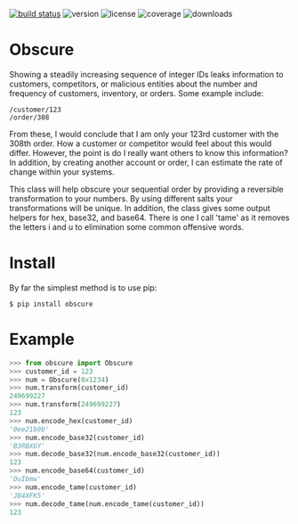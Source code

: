 [![build status](https://travis-ci.org/jidn/obscure.svg?branch=master)](https://travis-ci.org/jidn/obscure.svg?branch=masterp)
![version](http://img.shields.io/pypi/v/obscure.svg)
![license](http://img.shields.io/pypi/l/obscure.svg)
![coverage](https://coveralls.io/repos/github/jidn/obscure/badge.svg?branch=master)
![downloads](http://img.shields.io/pypi/dm/obscure.svg)

# Obscure

Showing a steadily increasing sequence of integer IDs leaks information
to customers, competitors, or malicious entities about the number and
frequency of customers, inventory, or orders.  Some example include:

    /customer/123
    /order/308

From these, I would conclude that I am only your 123rd customer with the
308th order.  How a customer or competitor would feel about this would
differ.  However, the point is do I really want others to know this
information?  In addition, by creating another account or order, I can
estimate the rate of change within your systems.

This class will help obscure your sequential order by providing a
reversible transformation to your numbers.  By using different salts
your transformations will be unique.  In addition, the class gives some
output helpers for hex, base32, and base64.  There is one I call 'tame'
as it removes the letters i and u to elimination some common offensive
words.

# Install

By far the simplest method is to use pip:

```console
$ pip install obscure
```

# Example

```python
>>> from obscure import Obscure
>>> customer_id = 123
>>> num = Obscure(0x1234)
>>> num.transform(customer_id)
249699227
>>> num.transform(249699227)
123
>>> num.encode_hex(customer_id)
'0ee21b9b'
>>> num.encode_base32(customer_id)
'B3RBXGY'
>>> num.decode_base32(num.encode_base32(customer_id))
123
>>> num.encode_base64(customer_id)
'DuIbmw'
>>> num.encode_tame(customer_id)
'JB4XFK5'
>>> num.decode_tame(num.encode_tame(customer_id))
123
```

